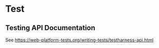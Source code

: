 # Test

## Testing API Documentation

See https://web-platform-tests.org/writing-tests/testharness-api.html
